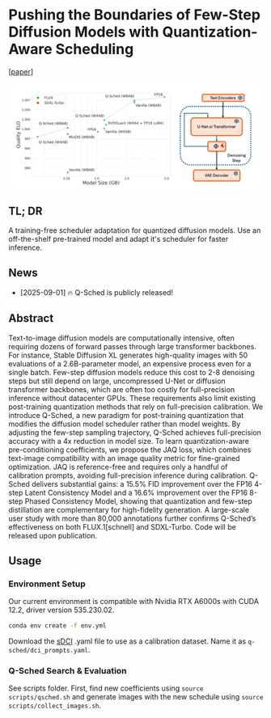 # Pushing the Boundaries of Few-Step Diffusion Models with Quantization-Aware Scheduling

[[paper](http://arxiv.org/abs/)]

![teaser](assets/teaser.png)

## TL; DR

A training-free scheduler adaptation for quantized diffusion models. Use an off-the-shelf pre-trained model and adapt it's scheduler for faster inference.

## News

- [2025-09-01] 🔥 Q-Sched is publicly released!

## Abstract

Text-to-image diffusion models are computationally intensive, often requiring dozens of forward passes through large transformer backbones. For instance, Stable Diffusion XL generates high-quality images with 50 evaluations of a 2.6B-parameter model, an expensive process even for a single batch. Few-step diffusion models reduce this cost to 2-8 denoising steps but still depend on large, uncompressed U-Net or diffusion transformer backbones, which are often too costly for full-precision inference without datacenter GPUs. These requirements also limit existing post-training quantization methods that rely on full-precision calibration.
We introduce Q-Sched, a new paradigm for post-training quantization that modifies the diffusion model scheduler rather than model weights. By adjusting the few-step sampling trajectory, Q-Sched achieves full-precision accuracy with a 4x reduction in model size. To learn quantization-aware pre-conditioning coefficients, we propose the JAQ loss, which combines text-image compatibility with an image quality metric for fine-grained optimization. JAQ is reference-free and requires only a handful of calibration prompts, avoiding full-precision inference during calibration.
Q-Sched delivers substantial gains: a 15.5% FID improvement over the FP16 4-step Latent Consistency Model and a 16.6% improvement over the FP16 8-step Phased Consistency Model, showing that quantization and few-step distillation are complementary for high-fidelity generation. A large-scale user study with more than 80,000 annotations further confirms Q-Sched’s effectiveness on both FLUX.1[schnell] and SDXL-Turbo. Code will be released upon publication.

## Usage

### Environment Setup

Our current environment is compatible with Nvidia RTX A6000s with CUDA 12.2, driver version 535.230.02. 

```bash
conda env create -f env.yml
```

Download the [sDCI](https://huggingface.co/datasets/mit-han-lab/svdquant-datasets/blob/35636da44cdc7cef8916b122a12e4aa9e2df80c1/sDCI.yaml) .yaml file to use as a calibration dataset. Name it as `q-sched/dci_prompts.yaml`.

### Q-Sched Search & Evaluation

See scripts folder. First, find new coefficients using `source scripts/qsched.sh` and generate images with the new schedule using `source scripts/collect_images.sh`.